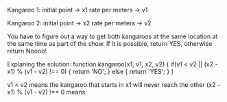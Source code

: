 Kangaroo 1:
  initial point -> x1
  rate per meters -> v1

Kangaroo 2:
  initial point -> x2
  rate per meters -> v2

You have to figure out a way to get both kangaroos at the same location at the same time as part of the show. If it is possible, return YES, otherwise return Noooo!

Explaning the solution:
function kangaroo(x1, v1, x2, v2) {
  if(v1 < v2 || (x2 - x1) % (v1 - v2) !== 0) {
    return 'NO';
  } else {
    return 'YES';
  }
}

v1 < v2 means the kangaroo that starts in x1 will never reach the other
(x2 - x1) % (v1 - v2) !== 0 means 